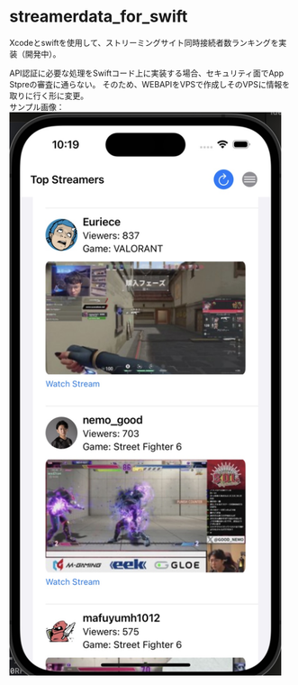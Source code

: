 # streamerdata_for_swift  
Xcodeとswiftを使用して、ストリーミングサイト同時接続者数ランキングを実装（開発中）。  
<div>
  API認証に必要な処理をSwiftコード上に実装する場合、セキュリティ面でApp Stpreの審査に通らない。  
  そのため、WEBAPIをVPSで作成しそのVPSに情報を取りに行く形に変更。
</div>
サンプル画像：  
<img src=./sample.png wide="20000" height="1000">
